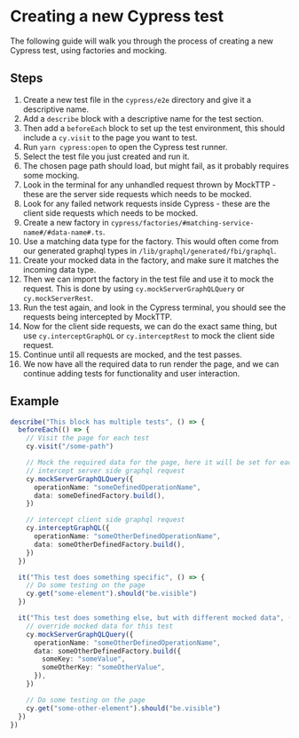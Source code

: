 # Creating a new Cypress test

The following guide will walk you through the process of creating a new Cypress test, using factories and mocking.

## Steps

1. Create a new test file in the `cypress/e2e` directory and give it a descriptive name.
2. Add a `describe` block with a descriptive name for the test section.
3. Then add a `beforeEach` block to set up the test environment, this should include a `cy.visit` to the page you want to test.
4. Run `yarn cypress:open` to open the Cypress test runner.
5. Select the test file you just created and run it.
6. The chosen page path should load, but might fail, as it probably requires some mocking.
7. Look in the terminal for any unhandled request thrown by MockTTP - these are the server side requests which needs to be mocked.
8. Look for any failed network requests inside Cypress - these are the client side requests which needs to be mocked.
9. Create a new factory in `cypress/factories/#matching-service-name#/#data-name#.ts`.
10. Use a matching data type for the factory. This would often come from our generated graphql types in `/lib/graphql/generated/fbi/graphql`.
11. Create your mocked data in the factory, and make sure it matches the incoming data type.
12. Then we can import the factory in the test file and use it to mock the request. This is done by using `cy.mockServerGraphQLQuery` or `cy.mockServerRest`.
13. Run the test again, and look in the Cypress terminal, you should see the requests being intercepted by MockTTP.
14. Now for the client side requests, we can do the exact same thing, but use `cy.interceptGraphQL` or `cy.interceptRest` to mock the client side request.
15. Continue until all requests are mocked, and the test passes.
16. We now have all the required data to run render the page, and we can continue adding tests for functionality and user interaction.

## Example

```typescript
describe("This block has multiple tests", () => {
  beforeEach(() => {
    // Visit the page for each test
    cy.visit("/some-path")

    // Mock the required data for the page, here it will be set for each test
    // intercept server side graphql request
    cy.mockServerGraphQLQuery({
      operationName: "someDefinedOperationName",
      data: someDefinedFactory.build(),
    })

    // intercept client side graphql request
    cy.interceptGraphQL({
      operationName: "someOtherDefinedOperationName",
      data: someOtherDefinedFactory.build(),
    })
  })

  it("This test does something specific", () => {
    // Do some testing on the page
    cy.get("some-element").should("be.visible")
  })

  it("This test does something else, but with different mocked data", () => {
    // override mocked data for this test
    cy.mockServerGraphQLQuery({
      operationName: "someOtherDefinedOperationName",
      data: someOtherDefinedFactory.build({
        someKey: "someValue",
        someOtherKey: "someOtherValue",
      }),
    })

    // Do some testing on the page
    cy.get("some-other-element").should("be.visible")
  })
})
```
